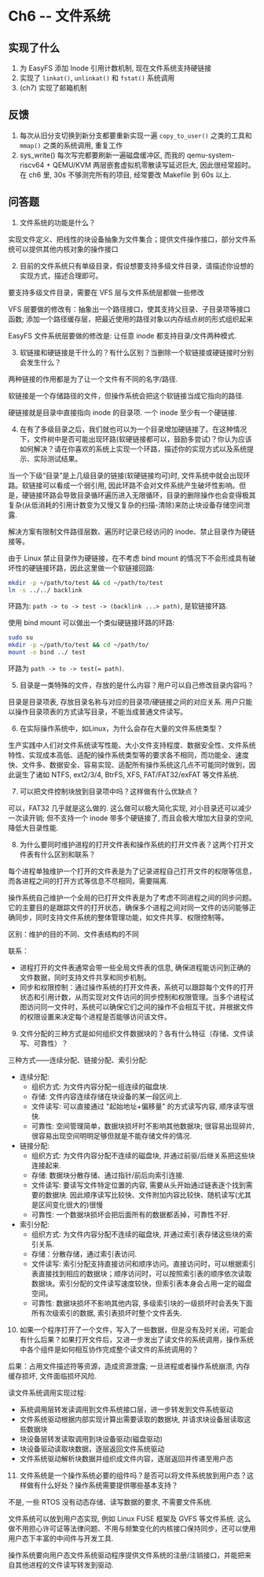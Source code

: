 # Ch6 -- 文件系统

## 实现了什么

1. 为 EasyFS 添加 Inode 引用计数机制, 现在文件系统支持硬链接
2. 实现了 `linkat()`, `unlinkat()` 和 `fstat()` 系统调用
3. (ch7) 实现了邮箱机制

## 反馈

1. 每次从旧分支切换到新分支都要重新实现一遍 `copy_to_user()` 之类的工具和 `mmap()` 之类的系统调用, 重复工作
2. sys_write() 每次写完都要刷新一遍磁盘缓冲区, 而我的 qemu-system-riscv64 + QEMU/KVM 两层嵌套虚拟机零散读写延迟巨大, 因此很经常超时。在 ch6 里, 30s 不够测完所有的项目, 经常要改 Makefile 到 60s 以上.

## 问答题

1. 文件系统的功能是什么？

实现文件定义、把线性的块设备抽象为文件集合；提供文件操作接口，部分文件系统可以提供其他内核对象的操作接口

2. 目前的文件系统只有单级目录，假设想要支持多级文件目录，请描述你设想的实现方式，描述合理即可。

要支持多级文件目录，需要在 VFS 层与文件系统层都做一些修改

VFS 层要做的修改有：抽象出一个路径接口，使其支持父目录、子目录项等接口函数; 添加一个路径缓存层，把最近使用的路径对象以内存结点树的形式组织起来

EasyFS 文件系统层要做的修改是: 让任意 inode 都支持目录/文件两种模式.

3. 软链接和硬链接是干什么的？有什么区别？当删除一个软链接或硬链接时分别会发生什么？

两种链接的作用都是为了让一个文件有不同的名字/路径.

软链接是一个存储路径的文件，但操作系统会把这个软链接当成它指向的路径.

硬链接就是目录中直接指向 inode 的目录项. 一个 inode 至少有一个硬链接.

4. 在有了多级目录之后，我们就也可以为一个目录增加硬链接了。在这种情况下，文件树中是否可能出现环路(软硬链接都可以，鼓励多尝试)？你认为应该如何解决？请在你喜欢的系统上实现一个环路，描述你的实现方式以及系统提示、实际测试结果。

当一个下级“目录”是上几级目录的链接(软硬链接均可)时, 文件系统中就会出现环路。软链接可以看成一个弱引用, 因此环路不会对文件系统产生破坏性影响。但是，硬链接环路会导致目录循环遍历进入无限循环，目录的删除操作也会变得极其复杂(从低消耗的引用计数变为又慢又复杂的扫描-清除)来防止块设备存储空间泄露.

解决方案有限制文件路径层数、遍历时记录已经访问的 inode、禁止目录作为硬链接等。

由于 Linux 禁止目录作为硬链接，在不考虑 bind mount 的情况下不会形成具有破坏性的硬链接环路，因此这里做一个软链接回路:

```bash
mkdir -p ~/path/to/test && cd ~/path/to/test
ln -s ../../ backlink
```

环路为: `path -> to -> test -> (backlink ...> path)`, 是软链接环路.

使用 bind mount 可以做出一个类似硬链接环路的环路:

```bash
sudo su
mkdir -p ~/path/to/test && cd ~/path/to/
mount -o bind ../ test
```

环路为 `path -> to -> test(= path)`.

5. 目录是一类特殊的文件，存放的是什么内容？用户可以自己修改目录内容吗？

目录是目录项表, 存放目录名称与对应的目录项/硬链接之间的对应关系. 用户只能以操作目录项表的方式读写目录，不能当成普通文件读写。

6. 在实际操作系统中，如Linux，为什么会存在大量的文件系统类型？

生产实践中人们对文件系统读写性能、大小文件支持程度、数据安全性、文件系统特性、实现成本高低、适配的操作系统类型等的要求各不相同，而功能全、速度快、文件多、数据安全、容易实现、适配所有操作系统这几点不可能同时做到，因此诞生了诸如 NTFS, ext2/3/4, BtrFS, XFS, FAT/FAT32/exFAT 等文件系统.

7. 可以把文件控制块放到目录项中吗？这样做有什么优缺点？

可以，FAT32 几乎就是这么做的. 这么做可以极大简化实现, 对小目录还可以减少一次读开销; 但不支持一个 inode 带多个硬链接了, 而且会极大增加大目录的空间, 降低大目录性能.

8. 为什么要同时维护进程的打开文件表和操作系统的打开文件表？这两个打开文件表有什么区别和联系？

每个进程单独维护一个打开的文件表是为了记录进程自己打开文件的权限等信息，而各进程之间的打开方式等信息不尽相同，需要隔离.

操作系统自己维护一个全局的已打开文件表是为了考虑不同进程之间的同步问题。它的主要目的是跟踪文件的打开状态，确保多个进程之间对同一文件的访问能够正确同步，同时支持文件系统的整体管理功能，如文件共享、权限控制等。

区别：维护的目的不同、文件表结构的不同

联系：

- 进程打开的文件表通常会带一些全局文件表的信息, 确保进程能访问到正确的文件数据，同时支持文件共享和同步机制。
- 同步和权限控制：通过操作系统的打开文件表，系统可以跟踪每个文件的打开状态和引用计数，从而实现对文件访问的同步控制和权限管理。当多个进程试图访问同一文件时，系统可以确保它们之间的操作不会相互干扰，并根据文件的权限设置来决定每个进程是否能够访问该文件。

9. 文件分配的三种方式是如何组织文件数据块的？各有什么特征（存储、文件读写、可靠性）？

三种方式——连续分配、链接分配、索引分配:

- 连续分配:
  - 组织方式: 为文件内容分配一组连续的磁盘块.
  - 存储: 文件内容连续存储在块设备的某一段区间上.
  - 文件读写: 可以直接通过 "起始地址+偏移量" 的方式读写内容, 顺序读写很快.
  - 可靠性: 空间管理简单，数据块损坏时不影响其他数据块; 很容易出现碎片, 很容易出现空间明明足够但就是不能存储文件的情况.
- 链接分配:
  - 组织方式: 为文件内容分配不连续的磁盘块, 并通过前驱/后继关系把这些块连接起来.
  - 存储: 数据块分散存储、通过指针/前后向索引连接.
  - 文件读写: 要读写文件特定位置的内容, 需要从头开始通过链表逐个找到需要的数据块. 因此顺序读写比较快、文件附加内容比较快、随机读写(尤其是区间变化很大的)很慢
  - 可靠性: 一个数据块损坏会把后面所有的数据都丢掉，可靠性不好.
- 索引分配:
  - 组织方式: 为文件内容分配不连续的磁盘块, 并通过索引表存储这些块的索引关系.
  - 存储：分散存储，通过索引表访问.
  - 文件读写: 索引分配支持直接访问和顺序访问。直接访问时，可以根据索引表直接找到相应的数据块；顺序访问时，可以按照索引表的顺序依次读取数据块。索引分配的文件读写速度较快，但索引表本身会占用一定的磁盘空间。
  - 可靠性: 数据块损坏不影响其他内容, 多级索引块的一级损坏时会丢失下面所有次级索引的数据, 索引表损坏时整个文件丢失.

10. 如果一个程序打开了一个文件，写入了一些数据，但是没有及时关闭，可能会有什么后果？如果打开文件后，又进一步发出了读文件的系统调用，操作系统中各个组件是如何相互协作完成整个读文件的系统调用的？

后果：占用文件描述符等资源，造成资源泄露; 一旦进程或者操作系统崩溃, 内存缓存损坏, 文件面临损坏风险.

读文件系统调用实现过程:

- 系统调用层转发读调用到文件系统接口层，进一步转发到文件系统驱动
- 文件系统驱动根据内部实现计算出需要读取的数据块, 并请求块设备层读取这些数据块
- 块设备层转发读取调用到块设备驱动(磁盘驱动)
- 块设备驱动读取块数据，逐层返回文件系统驱动
- 文件系统驱动解析块数据并组织成文件内容，逐层返回并传递至用户态

11. 文件系统是一个操作系统必要的组件吗？是否可以将文件系统放到用户态？这样做有什么好处？操作系统需要提供哪些基本支持？

不是, 一些 RTOS 没有动态存储、读写数据的要求, 不需要文件系统.

文件系统可以放到用户态实现, 例如 Linux FUSE 框架及 GVFS 等文件系统. 这么做不用担心许可证等法律问题、不用与频繁变化的内核接口保持同步，还可以使用用户态下丰富的中间件与开发工具.

操作系统要向用户态文件系统驱动程序提供文件系统的注册/注销接口，并能把来自其他进程的文件读写转发到驱动.
